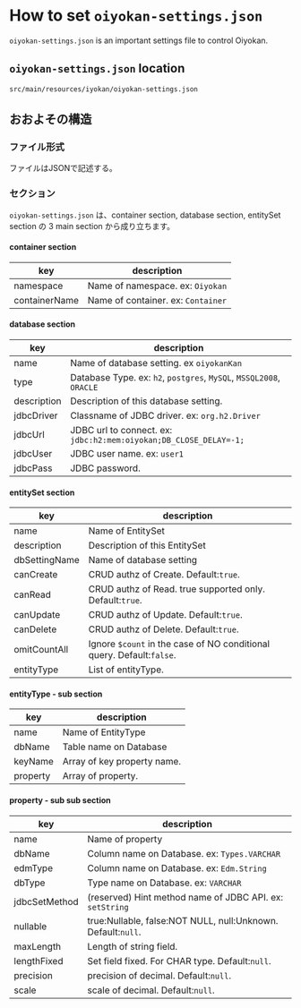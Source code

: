 # How to set `oiyokan-settings.json`

`oiyokan-settings.json` is an important settings file to control Oiyokan.

## `oiyokan-settings.json` location

```sh
src/main/resources/iyokan/oiyokan-settings.json
```

## おおよその構造

### ファイル形式

ファイルはJSONで記述する。

### セクション

`oiyokan-settings.json` は、container section, database section, entitySet section の 3 main section から成り立ちます。


#### container section

| key            | description                                                       |
| -------------- | ----------------------------------------------------------------- |
| namespace      | Name of namespace. ex: `Oiyokan`                                  |
| containerName  | Name of container. ex: `Container`                                |


#### database section

| key            | description                                                       |
| -------------- | ----------------------------------------------------------------- |
| name           | Name of database setting. ex `oiyokanKan`                         |
| type           | Database Type. ex: `h2`, `postgres`, `MySQL`, `MSSQL2008`, `ORACLE` |
| description    | Description of this database setting.                             |
| jdbcDriver     | Classname of JDBC driver. ex: `org.h2.Driver`                     |
| jdbcUrl        | JDBC url to connect. ex: `jdbc:h2:mem:oiyokan;DB_CLOSE_DELAY=-1;` |
| jdbcUser       | JDBC user name. ex: `user1`                                       |
| jdbcPass       | JDBC password.                                                    |

#### entitySet section

| key            | description                                                       |
| -------------- | ----------------------------------------------------------------- |
| name           | Name of EntitySet                                                 |
| description    | Description of this EntitySet                                     |
| dbSettingName  | Name of database setting                                          |
| canCreate      | CRUD authz of Create. Default:`true`.                             |
| canRead        | CRUD authz of Read. true supported only. Default:`true`.          |
| canUpdate      | CRUD authz of Update. Default:`true`.                             |
| canDelete      | CRUD authz of Delete. Default:`true`.                             |
| omitCountAll   | Ignore `$count` in the case of NO conditional query. Default:`false`. |
| entityType     | List of entityType.                                               |

#### entityType - sub section

| key            | description                                                       |
| -------------- | ----------------------------------------------------------------- |
| name           | Name of EntityType                                                |
| dbName         | Table name on Database                                            |
| keyName        | Array of key property name.                                       |
| property       | Array of property.                                                |

#### property - sub sub section

| key            | description                                                       |
| -------------- | ----------------------------------------------------------------- |
| name           | Name of property                                                  |
| dbName         | Column name on Database. ex: `Types.VARCHAR`                      |
| edmType        | Column name on Database. ex: `Edm.String`                         |
| dbType         | Type name on Database. ex: `VARCHAR`                              |
| jdbcSetMethod  | (reserved) Hint method name of JDBC API. ex: `setString`          |
| nullable       | true:Nullable, false:NOT NULL, null:Unknown. Default:`null`.      |
| maxLength      | Length of string field.                                           |
| lengthFixed    | Set field fixed. For CHAR type. Default:`null`.                   |
| precision      | precision of decimal. Default:`null`.                             |
| scale          | scale of decimal. Default:`null`.                                 |

